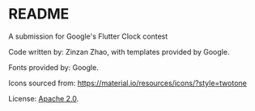 # README
A submission for Google's Flutter Clock contest

Code written by: Zinzan Zhao, with templates provided by Google.

Fonts provided by: Google. 

Icons sourced from: https://material.io/resources/icons/?style=twotone

License: [Apache 2.0](https://www.apache.org/licenses/LICENSE-2.0).
